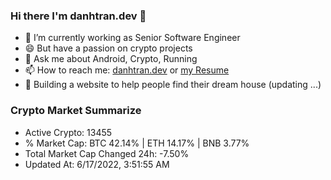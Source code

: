 ### Hi there I'm danhtran.dev 👋

- 🔭 I’m currently working as Senior Software Engineer
- 😄 But have a passion on crypto projects
- 💬 Ask me about Android, Crypto, Running 
- 📫 How to reach me: <a href="https://danhtran.dev" target="_blank">danhtran.dev</a> or <a href="Developer-Resume.pdf" target="_blank">my Resume</a>
- 🌱 Building a website to help people find their dream house (updating ...)

### Crypto Market Summarize
- Active Crypto: 13455
- % Market Cap: BTC 42.14% | ETH 14.17% | BNB 3.77%
- Total Market Cap Changed 24h: -7.50%
- Updated At: 6/17/2022, 3:51:55 AM
